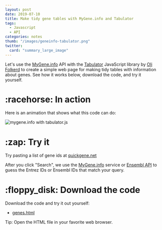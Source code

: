 ```yaml
---
layout: post
date: 2019-07-10
title: Make tidy gene tables with MyGene.info and Tabulator
tags: 
  - Javascript
  - API
categories: notes
thumb: "/images/geneinfo-tabulator.png"
twitter:
  card: "summary_large_image"
---
```


Let's use the <a target="_blank" href="https://mygene.info">MyGene.info</a> API
with the <a target="_blank" href="http://tabulator.info">Tabulator</a> JavaScript library
by <a target="_blank" href="https://www.patreon.com/olifolkerd">Oli Folkerd</a>
to create a simple web page for making tidy tables with information about
genes. See how it works below, download the code, and try it yourself.

<!--more-->

[Tabulator]: http://tabulator.info/
[Oli Folkerd]: https://www.patreon.com/olifolkerd

[mygene.info]: http://mygene.info/
[typeahead.js]: https://twitter.github.io/typeahead.js/

<h1 class="mt5">:racehorse: In action</h1>

Here is an animation that shows what this code can do:

<img src="/images/geneinfo-tabulator.gif" alt="mygene.info with tabulator.js" style="max-width:550px"/>

<h1 class="mt5">:zap: Try it</h1>

Try pasting a list of gene ids at <a target="_blank" href="https://quickgene.net/">quickgene.net</a>

After you click "Search", we use the <a target="_blank" href="https://mygene.info">MyGene.info</a>
service or <a target="_blank" href="https://rest.ensembl.org">Ensembl API</a>
to guess the Entrez IDs or Ensembl IDs that match your query.

<h1 class="mt5">:floppy_disk: Download the code</h1>

Download the code and try it out yourself:

- <a target="_blank" href="/genes.html" download="genes.html">genes.html</a>

Tip: Open the HTML file in your favorite web browser.

